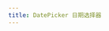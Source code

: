 ```yaml
---
title: DatePicker 日期选择器
---
```

<ClientOnly>
<template>
  <show-components title="日期选择器" :linesOfCode="25">
      <DatePicker v-model="time" />
  </show-components-item>
<template slot="code">

```vue
<template>
</template>
<script>
export default {
};
</script>
```
</template>
  </show-components>
</template>
</ClientOnly>

<script>
export default {
  data() {
    return {
      time: new Date(),
    }
  },
  
  inject: ["context"],
  
  created() {
  },
  
  methods:{
  },
  
  watch:{
    time(v){
      console.log(v)
    }
  }
};
</script>
